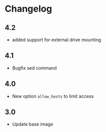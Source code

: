 # Changelog
## 4.2
- added support for external drive mounting

## 4.1
- Bugfix sed command

## 4.0
- New option `allow_hosts` to limit access

## 3.0
- Update base image
